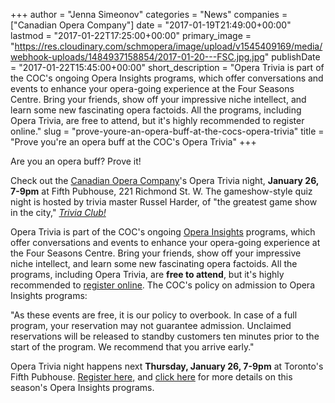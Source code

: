 +++
author = "Jenna Simeonov"
categories = "News"
companies = ["Canadian Opera Company"]
date = "2017-01-19T21:49:00+00:00"
lastmod = "2017-01-22T17:25:00+00:00"
primary_image = "https://res.cloudinary.com/schmopera/image/upload/v1545409169/media/webhook-uploads/1484937158854/2017-01-20---FSC.jpg.jpg"
publishDate = "2017-01-22T15:45:00+00:00"
short_description = "Opera Trivia is part of the COC&#039;s ongoing Opera Insights programs, which offer conversations and events to enhance your opera-going experience at the Four Seasons Centre. Bring your friends, show off your impressive niche intellect, and learn some new fascinating opera factoids. All the programs, including Opera Trivia, are free to attend, but it&#039;s highly recommended to register online."
slug = "prove-youre-an-opera-buff-at-the-cocs-opera-trivia"
title = "Prove you&#039;re an opera buff at the COC&#039;s Opera Trivia"
+++

Are you an opera buff? Prove it! 

Check out the [Canadian Opera Company](/scene/companies/canadian-opera-company/)'s Opera Trivia night, **January 26, 7-9pm** at Fifth Pubhouse, 221 Richmond St. W. The gameshow-style quiz night is hosted by trivia master Russel Harder, of "the greatest game show in the city," [*Trivia Club!*](https://www.facebook.com/TriviaClub/) 

Opera Trivia is part of the COC's ongoing [Opera Insights](http://www.coc.ca/ExploreAndLearn/Adults/OperaInsights.aspx) programs, which offer conversations and events to enhance your opera-going experience at the Four Seasons Centre. Bring your friends, show off your impressive niche intellect, and learn some new fascinating opera factoids. All the programs, including Opera Trivia, are **free to attend**, but it's highly recommended to [register online](http://my.coc.ca/auxiliary/Reserve.aspx?p=837). The COC's policy on admission to Opera Insights programs:

"As these events are free, it is our policy to overbook. In case of a full program, your reservation may not guarantee admission. Unclaimed reservations will be released to standby customers ten minutes prior to the start of the program. We recommend that you arrive early."

Opera Trivia night happens next **Thursday, January 26, 7-9pm** at Toronto's Fifth Pubhouse. [Register here,](http://my.coc.ca/auxiliary/Reserve.aspx?p=837) and [click here](http://www.coc.ca/ExploreAndLearn/Adults/OperaInsights.aspx) for more details on this season's Opera Insights programs. 

